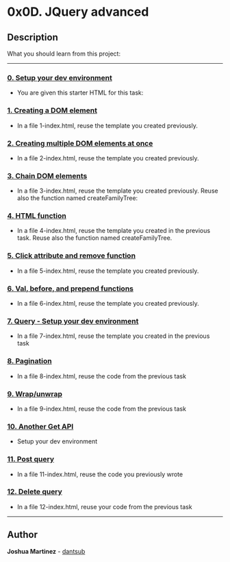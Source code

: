 # 0x0D. JQuery advanced

## Description

What you should learn from this project:

---

### [0. Setup your dev environment](./0-index.html)

* You are given this starter HTML for this task:

### [1. Creating a DOM element](./1-index.html)

* In a file 1-index.html, reuse the template you created previously.

### [2. Creating multiple DOM elements at once](./2-index.html)

* In a file 2-index.html, reuse the template you created previously.

### [3. Chain DOM elements](./3-index.html)

* In a file 3-index.html, reuse the template you created previously. Reuse also the function named createFamilyTree:

### [4. HTML function](./4-index.html)

* In a file 4-index.html, reuse the template you created in the previous task. Reuse also the function named createFamilyTree.

### [5. Click attribute and remove function](./5-index.html)

* In a file 5-index.html, reuse the template you created previously.

### [6. Val, before, and prepend functions](./6-index.html)

* In a file 6-index.html, reuse the template you created previously.

### [7. Query - Setup your dev environment](./7-index.html)

* In a file 7-index.html, reuse the template you created in the previous task

### [8. Pagination](./8-index.html)

* In a file 8-index.html, reuse the code from the previous task

### [9. Wrap/unwrap](./9-index.html)

* In a file 9-index.html, reuse the code from the previous task

### [10. Another Get API](./10-index.html)

* Setup your dev environment

### [11. Post query](./11-index.html)

* In a file 11-index.html, reuse the code you previously wrote

### [12. Delete query](./12-index.html)

* In a file 12-index.html, reuse your code from the previous task

---

## Author

**Joshua Martinez** - [dantsub](https://github.com/dantsub)
